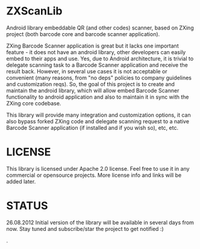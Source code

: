 ZXScanLib
=========

Android library embeddable QR (and other codes) scanner, based on ZXing project
(both barcode core and barcode scanner application).

ZXing Barcode Scanner application is great but it lacks one important feature - it does not have an android
library, other developers can easily embed to their apps and use. Yes, due to Android architecture, it is trivial
to delegate scanning task to a Barcode Scanner application and receive the result back. However, in several use cases
it is not acceptable or convenient (many reasons, from "no deps" policies to company guidelines and customization
reqs). So, the goal of this project is to create and maintain the android library, which will allow embed Barcode Scanner
functionality to android application and also to maintain it in sync with the ZXing core codebase.

This library will provide many integration and customization options, it can also bypass forked ZXing code and
delegate scanning request to a native Barcode Scanner application (if installed and if you wish so), etc, etc.



LICENSE
=======

This library is licensed under Apache 2.0 license. Feel free to use it in any commercial or opensource projects.
More license info and links will be added later.



STATUS
======

26.08.2012 Initial version of the library will be available in several days from now. Stay tuned and subscribe/star
the project to get notified :)

.